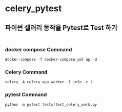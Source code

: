 # celery_pytest
파이썬 셀러리 동작을 Pytest로 Test 하기
<br></br>
---

### docker compose Command
```python
docker-compose -f docker-compose.yml up -d
```

### Celery Command
```python
celery -A celery_app worker -l info -c 1
```

### pytest Command
```python
python -m pytest tests/test_celery_work.py
```
